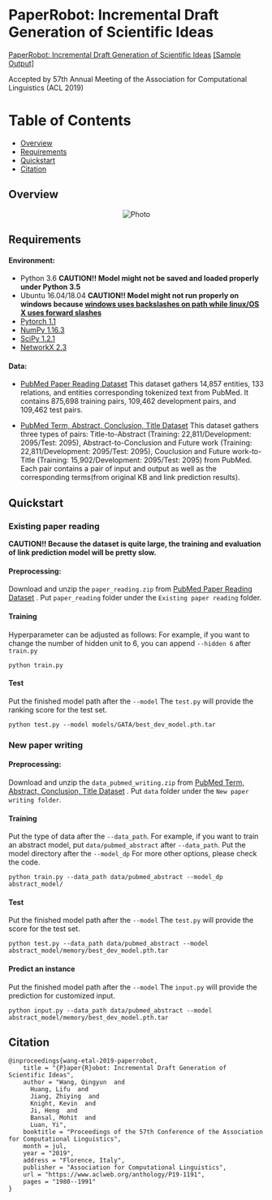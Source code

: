 # PaperRobot: Incremental Draft Generation of Scientific Ideas

[PaperRobot: Incremental Draft Generation of Scientific Ideas](https://www.aclweb.org/anthology/P19-1191) 
[[Sample Output]](https://eaglew.github.io/PaperRobot/)


Accepted by 57th Annual Meeting of the Association for Computational Linguistics (ACL 2019)


Table of Contents
=================
  * [Overview](#overview)
  * [Requirements](#requirements)
  * [Quickstart](#quickstart)
  * [Citation](#citation)

## Overview
<p align="center">
  <img src="https://eaglew.github.io/images/paperrobot.png?raw=true" alt="Photo" style="width="100%;"/>
</p>

## Requirements

#### Environment:

- Python 3.6 **CAUTION!! Model might not be saved and loaded properly under Python 3.5**
- Ubuntu 16.04/18.04 **CAUTION!! Model might not run properly on windows because [windows uses backslashes on path while linux/OS X uses forward slashes](https://www.howtogeek.com/181774/why-windows-uses-backslashes-and-everything-else-uses-forward-slashes/)**
- [Pytorch 1.1](http://pytorch.org/)
- [NumPy 1.16.3](https://www.scipy.org/install.html)
- [SciPy 1.2.1](https://www.scipy.org/install.html)
- [NetworkX 2.3](https://networkx.github.io/documentation/stable/install.html)

#### Data:

- [PubMed Paper Reading  Dataset](https://drive.google.com/open?id=1DLmxK5x7m8bDPK5ZfAROtGpkWZ_v980Z)
This dataset gathers 14,857 entities, 133 relations, and entities corresponding tokenized text from PubMed. It contains 875,698 training pairs, 109,462 development pairs, and 109,462 test pairs.

- [PubMed Term, Abstract, Conclusion, Title Dataset](https://drive.google.com/open?id=1O91gX2maPHdIRUb9DdZmUOI5issRMXMY)
This dataset gathers three types of pairs: Title-to-Abstract (Training: 22,811/Development: 2095/Test: 2095), Abstract-to-Conclusion and Future work (Training: 22,811/Development: 2095/Test: 2095), Couclusion and Future work-to-Title (Training: 15,902/Development: 2095/Test: 2095) from PubMed. Each pair contains a pair of input and output as well as the corresponding terms(from original KB and link prediction results).

## Quickstart

### Existing paper reading

**CAUTION!! Because the dataset is quite large, the training and evaluation of link prediction model will be pretty slow.**

#### Preprocessing:
Download and unzip the `paper_reading.zip` from [PubMed Paper Reading  Dataset](https://drive.google.com/open?id=1DLmxK5x7m8bDPK5ZfAROtGpkWZ_v980Z)
. Put `paper_reading` folder under the `Existing paper reading` folder.

#### Training

Hyperparameter can be adjusted as follows: For example, if you want to change the number of hidden unit to 6, you can append `--hidden 6` after `train.py`
```
python train.py
```


#### Test

Put the finished model path after the `--model`
The `test.py` will provide the ranking score for the test set.
```
python test.py --model models/GATA/best_dev_model.pth.tar
```

### New paper writing

#### Preprocessing:

Download and unzip the `data_pubmed_writing.zip` from [PubMed Term, Abstract, Conclusion, Title Dataset](https://drive.google.com/open?id=1O91gX2maPHdIRUb9DdZmUOI5issRMXMY)
. Put `data` folder under the `New paper writing folder`.

#### Training

Put the type of data after the `--data_path`.  For example, if you want to train an abstract model, put `data/pubmed_abstract` after `--data_path`.
Put the model directory after the `--model_dp`
For more other options, please check the code.
```
python train.py --data_path data/pubmed_abstract --model_dp abstract_model/
```

#### Test
Put the finished model path after the `--model`
The `test.py` will provide the score for the test set.
```
python test.py --data_path data/pubmed_abstract --model abstract_model/memory/best_dev_model.pth.tar
```

#### Predict an instance
Put the finished model path after the `--model`
The `input.py` will provide the prediction for customized input.
```
python input.py --data_path data/pubmed_abstract --model abstract_model/memory/best_dev_model.pth.tar
```
## Citation
```
@inproceedings{wang-etal-2019-paperrobot,
    title = "{P}aper{R}obot: Incremental Draft Generation of Scientific Ideas",
    author = "Wang, Qingyun  and
      Huang, Lifu  and
      Jiang, Zhiying  and
      Knight, Kevin  and
      Ji, Heng  and
      Bansal, Mohit  and
      Luan, Yi",
    booktitle = "Proceedings of the 57th Conference of the Association for Computational Linguistics",
    month = jul,
    year = "2019",
    address = "Florence, Italy",
    publisher = "Association for Computational Linguistics",
    url = "https://www.aclweb.org/anthology/P19-1191",
    pages = "1980--1991"
}
```
